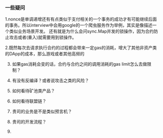 ### 一些疑问

1.nonce是单调递增还有有点类似于支付相关的一个事务的成功才有可能继续后面的事务。所以interview中会用google的一个爬虫服务作为举例，其实是像描述一个类似业务场景开发。  还有就是为什么会问sync.Map并发的锁操作，因为合约防止攻击或者(重入)就需要用到锁操作。

2.既然每次去请求执行合约的过程都会带来一定gas的消耗，增大了其他非资产类的DApp的成本，那么游戏或者其他高频的  

3. 如果gas消耗会变的话，合约与合约之间的调用消耗的gas limit怎么去做限制？


4. 有没有反编译？或者说攻击之类的风险？

5. 如何看待矿池类产品？
6. 如何看待联盟链？
7. 贵司的业务是不是类似预言机？
8. 贵司的开发流程？
9. 



